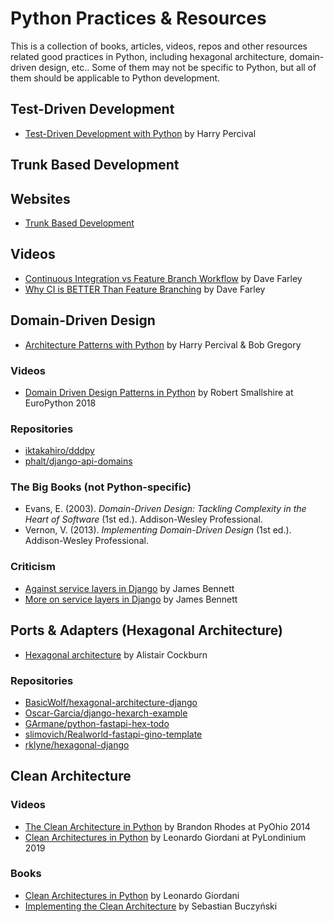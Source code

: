 # Python Practices & Resources

This is a collection of books, articles, videos, repos and other resources related good practices in Python, including hexagonal architecture, domain-driven design, etc.. Some of them may not be specific to Python, but all of them should be applicable to Python development.

## Test-Driven Development

* [Test-Driven Development with Python](https://www.obeythetestinggoat.com/pages/book.html) by Harry Percival

## Trunk Based Development

## Websites

* [Trunk Based Development](https://trunkbaseddevelopment.com)

## Videos

* [Continuous Integration vs Feature Branch Workflow](https://www.youtube.com/watch?v=v4Ijkq6Myfc) by Dave Farley
* [Why CI is BETTER Than Feature Branching](https://www.youtube.com/watch?v=lXQEi1O5IOI) by Dave Farley

## Domain-Driven Design

* [Architecture Patterns with Python](https://www.cosmicpython.com/book/preface.html) by Harry Percival & Bob Gregory

### Videos

* [Domain Driven Design Patterns in Python](https://www.youtube.com/watch?v=Ru2T4fu3bGQ) by Robert Smallshire at EuroPython 2018

### Repositories

* [iktakahiro/dddpy](https://github.com/iktakahiro/dddpy)
* [phalt/django-api-domains](https://github.com/phalt/django-api-domains)

### The Big Books (not Python-specific)

* Evans, E. (2003). *Domain-Driven Design: Tackling Complexity in the Heart of Software* (1st ed.). Addison-Wesley Professional.
* Vernon, V. (2013). *Implementing Domain-Driven Design* (1st ed.). Addison-Wesley Professional.

### Criticism

* [Against service layers in Django](https://www.b-list.org/weblog/2020/mar/16/no-service/) by James Bennett
* [More on service layers in Django](https://www.b-list.org/weblog/2020/mar/23/still-no-service/) by James Bennett

## Ports & Adapters (Hexagonal Architecture)

* [Hexagonal architecture](https://web.archive.org/web/20210301122446if_/https://alistair.cockburn.us/hexagonal-architecture/) by Alistair Cockburn

### Repositories

* [BasicWolf/hexagonal-architecture-django](https://github.com/BasicWolf/hexagonal-architecture-django)
* [Oscar-Garcia/django-hexarch-example](https://github.com/Oscar-Garcia/django-hexarch-example)
* [GArmane/python-fastapi-hex-todo](https://github.com/GArmane/python-fastapi-hex-todo)
* [slimovich/Realworld-fastapi-gino-template](https://github.com/slimovich/Realworld-fastapi-gino-template)
* [rklyne/hexagonal-django](https://github.com/rklyne/hexagonal-django)

## Clean Architecture

### Videos

* [The Clean Architecture in Python](https://www.youtube.com/watch?v=DJtef410XaM) by Brandon Rhodes at PyOhio 2014
* [Clean Architectures in Python](https://www.youtube.com/watch?v=wtCQalq7L-E) by Leonardo Giordani at PyLondinium 2019

### Books

* [Clean Architectures in Python](https://www.pycabook.com) by Leonardo Giordani
* [Implementing the Clean Architecture](https://leanpub.com/implementing-the-clean-architecture) by Sebastian Buczyński
